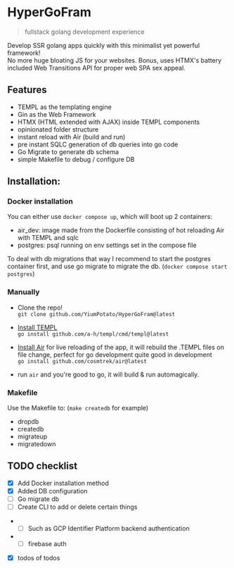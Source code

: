 
# HyperGoFram
> fullstack golang development experience

Develop SSR golang apps quickly with this minimalist yet powerful framework!\
No more huge bloating JS for your websites. Bonus, uses HTMX's battery included Web Transitions API for proper web SPA sex appeal. 

## Features
- TEMPL as the templating engine
- Gin as the Web Framework
- HTMX (HTML extended with AJAX) inside TEMPL components
- opinionated folder structure
- instant reload with Air (build and run)
- pre instant SQLC generation of db queries into go code
- Go Migrate to generate db schema
- simple Makefile to debug / configure DB

## Installation:

### Docker installation

You can either use `docker compose up`, which will boot up 2 containers:
- air_dev: image made from the Dockerfile consisting of hot reloading Air with TEMPL and sqlc
- postgres: psql running on env settings set in the compose file

To deal with db migrations that way I recommend to start the postgres container first, and use go migrate to migrate the db. (`docker compose start postgres`)


### Manually

- Clone the repo!\
`git clone github.com/YiumPotato/HyperGoFram@latest`

- [Install TEMPL](https://templ.guide/quick-start/installation/)\
`go install github.com/a-h/templ/cmd/templ@latest`

- [Install Air](https://github.com/cosmtrek/air#installation) for live reloading of the app, it will rebuild the .TEMPL files on file change, perfect for go development quite good in development\
`go install github.com/cosmtrek/air@latest`

- run `air` and you're good to go, it will build & run automagically.

### Makefile
Use the Makefile to: (`make createdb` for example)
- dropdb 
- createdb
- migrateup
- migratedown

## TODO checklist

- [X] Add Docker installation method
- [X] Added DB configuration
- [ ] Go migrate db 
- [ ] Create CLI to add or delete certain things
- - [ ] Such as GCP Identifier Platform backend authentication
- - [ ] firebase auth
- [X] todos of todos

